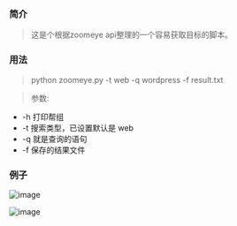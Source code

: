 ### 简介
> 这是个根据zoomeye api整理的一个容易获取目标的脚本。

### 用法

> python zoomeye.py -t web -q wordpress -f result.txt

> 参数: 
+ -h 打印帮组 
+ -t 搜索类型，已设置默认是 web
+ -q 就是查询的语句
+ -f 保存的结果文件

### 例子

![image](https://github.com/latentgod/zoomeye_search/blob/master/zoomeye_help.jpg)

![image](https://github.com/latentgod/zoomeye_search/blob/master/example.png)
